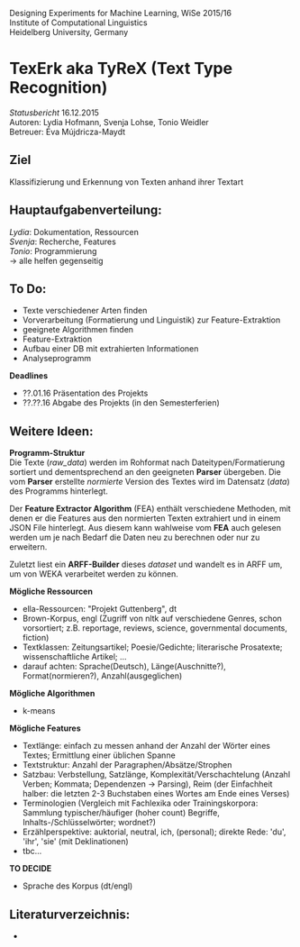 Designing Experiments for Machine Learning, WiSe 2015/16  
Institute of Computational Linguistics  
Heidelberg University, Germany  

TexErk aka **TyReX** (Text Type Recognition)  
===================

*Statusbericht*  16.12.2015  
Autoren: Lydia Hofmann, Svenja Lohse, Tonio Weidler  
Betreuer: Éva Mújdricza-Maydt  

Ziel
------
Klassifizierung und Erkennung von Texten anhand ihrer Textart  

Hauptaufgabenverteilung:
------
*Lydia*: Dokumentation, Ressourcen  
*Svenja*: Recherche, Features  
*Tonio*: Programmierung  
-> alle helfen gegenseitig   

To Do:
------
- Texte verschiedener Arten finden  
- Vorverarbeitung (Formatierung und Linguistik) zur Feature-Extraktion  
- geeignete Algorithmen finden
- Feature-Extraktion
- Aufbau einer DB mit extrahierten Informationen
- Analyseprogramm

**Deadlines**
- ??.01.16 Präsentation des Projekts  
- ??.??.16 Abgabe des Projekts (in den Semesterferien)  

Weitere Ideen:
------
**Programm-Struktur**  
Die Texte (*raw_data*) werden im Rohformat nach Dateitypen/Formatierung sortiert und dementsprechend an den geeigneten **Parser** übergeben.
Die vom **Parser** erstellte *normierte* Version des Textes wird im Datensatz (*data*) des Programms hinterlegt.

Der **Feature Extractor Algorithm** (FEA) enthält verschiedene Methoden, mit denen er die Features aus den normierten Texten extrahiert und in einem JSON File
hinterlegt. Aus diesem kann wahlweise vom **FEA** auch gelesen werden um je nach Bedarf die Daten neu zu berechnen oder nur zu erweitern.

Zuletzt liest ein **ARFF-Builder** dieses *dataset* und wandelt es in ARFF um, um von WEKA verarbeitet werden zu können.

**Mögliche Ressourcen**  
- ella-Ressourcen: "Projekt Guttenberg", dt
- Brown-Korpus, engl (Zugriff von nltk auf verschiedene Genres, schon vorsortiert; z.B. reportage, reviews, science, governmental documents, fiction)
- Textklassen: Zeitungsartikel; Poesie/Gedichte; literarische Prosatexte; wissenschaftliche Artikel; ...  
- darauf achten: Sprache(Deutsch), Länge(Auschnitte?), Format(normieren?), Anzahl(ausgeglichen)  

**Mögliche Algorithmen**  
- k-means

**Mögliche Features**  
- Textlänge: einfach zu messen anhand der Anzahl der Wörter eines Textes; Ermittlung einer üblichen Spanne 
- Textstruktur: Anzahl der Paragraphen/Absätze/Strophen
- Satzbau: Verbstellung, Satzlänge, Komplexität/Verschachtelung (Anzahl Verben; Kommata; Dependenzen -> Parsing), Reim (der Einfachheit halber: die letzten 2-3 Buchstaben eines Wortes am Ende eines Verses)
- Terminologien (Vergleich mit Fachlexika oder Trainingskorpora: Sammlung typischer/häufiger (hoher count) Begriffe, Inhalts-/Schlüsselwörter; wordnet?)
- Erzählperspektive: auktorial, neutral, ich, (personal); direkte Rede: 'du', 'ihr', 'sie' (mit Deklinationen)
- tbc...

**TO DECIDE**
- Sprache des Korpus (dt/engl)

Literaturverzeichnis:
------

-
